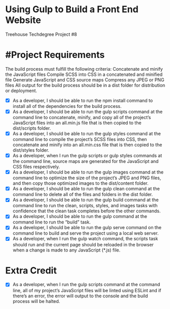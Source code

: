 # Using Gulp to Build a Front End Website
Treehouse Techdegree Project #8

#Project Requirements
====================
The build process must fulfill the following criteria:
Concatenate and minify the JavaScript files
Compile SCSS into CSS in a concatenated and minified file
Generate JavaScript and CSS source maps
Compress any JPEG or PNG files
All output for the build process should be in a dist folder for distribution or deployment.

- [x] As a developer, I should be able to run the npm install command to install all of the dependencies for the build process.
- [x] As a developer, I should be able to run the gulp scripts command at the command line to concatenate, minify, and copy all of the project’s JavaScript files into an all.min.js file that is then copied to the dist/scripts folder.
- [x] As a developer, I should be able to run the gulp styles command at the command line to compile the project’s SCSS files into CSS, then concatenate and minify into an all.min.css file that is then copied to the dist/styles folder.
- [x] As a developer, when I run the gulp scripts or gulp styles commands at the command line, source maps are generated for the JavaScript and CSS files respectively.
- [x] As a developer, I should be able to run the gulp images command at the command line to optimize the size of the project’s JPEG and PNG files, and then copy those optimized images to the dist/content folder.
- [x] As a developer, I should be able to run the gulp clean command at the command line to delete all of the files and folders in the dist folder.
- [x] As a developer, I should be able to run the gulp build command at the command line to run the clean, scripts, styles, and images tasks with confidence that the clean task completes before the other commands.
- [x] As a developer, I should be able to run the gulp command at the command line to run the “build” task.
- [x] As a developer, I should be able to run the gulp serve command on the command line to build and serve the project using a local web server.
- [x] As a developer, when I run the gulp watch command, the scripts task should run and the current page should be reloaded in the browser when a change is made to any JavaScript (*.js) file.

# Extra Credit
- [x] As a developer, when I run the gulp scripts command at the command line, all of my project’s JavaScript files will be linted using ESLint and if there’s an error, the error will output to the console and the build process will be halted.
